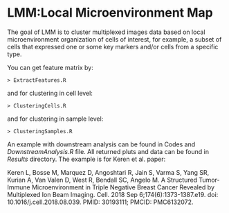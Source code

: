 # LMM:Local Microenvironment Map
The goal of LMM is to cluster multiplexed images data based on local microenvironment organization of cells of interest, for example, a subset of cells that expressed one or some key markers and/or cells from a specific type.

You can get feature matrix by:

`> ExtractFeatures.R`

and for clustering in cell level:

`> ClusteringCells.R`

and for clustering in sample level:

`> ClusteringSamples.R`

An example with downstream analysis can be found in Codes and *DownstreamAnalysis.R* file. All returned pluts and data can be found in *Results* directory. The example is for Keren et al. paper:

Keren L, Bosse M, Marquez D, Angoshtari R, Jain S, Varma S, Yang SR, Kurian A, Van Valen D, West R, Bendall SC, Angelo M. A Structured Tumor-Immune Microenvironment in Triple Negative Breast Cancer Revealed by Multiplexed Ion Beam Imaging. Cell. 2018 Sep 6;174(6):1373-1387.e19. doi: 10.1016/j.cell.2018.08.039. PMID: 30193111; PMCID: PMC6132072.

